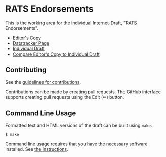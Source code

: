 # RATS Endorsements

This is the working area for the individual Internet-Draft, "RATS Endorsements".

* [Editor's Copy](https://dthaler.github.io/rats-endorsements/#go.draft-thaler-rats-endorsements.html)
* [Datatracker Page](https://datatracker.ietf.org/doc/draft-thaler-rats-endorsements)
* [Individual Draft](https://datatracker.ietf.org/doc/html/draft-thaler-rats-endorsements)
* [Compare Editor's Copy to Individual Draft](https://dthaler.github.io/rats-endorsements/#go.draft-thaler-rats-endorsements.diff)


## Contributing

See the
[guidelines for contributions](https://github.com/dthaler/rats-endorsements/blob/main/CONTRIBUTING.md).

Contributions can be made by creating pull requests.
The GitHub interface supports creating pull requests using the Edit (✏) button.


## Command Line Usage

Formatted text and HTML versions of the draft can be built using `make`.

```sh
$ make
```

Command line usage requires that you have the necessary software installed.  See
[the instructions](https://github.com/martinthomson/i-d-template/blob/main/doc/SETUP.md).

